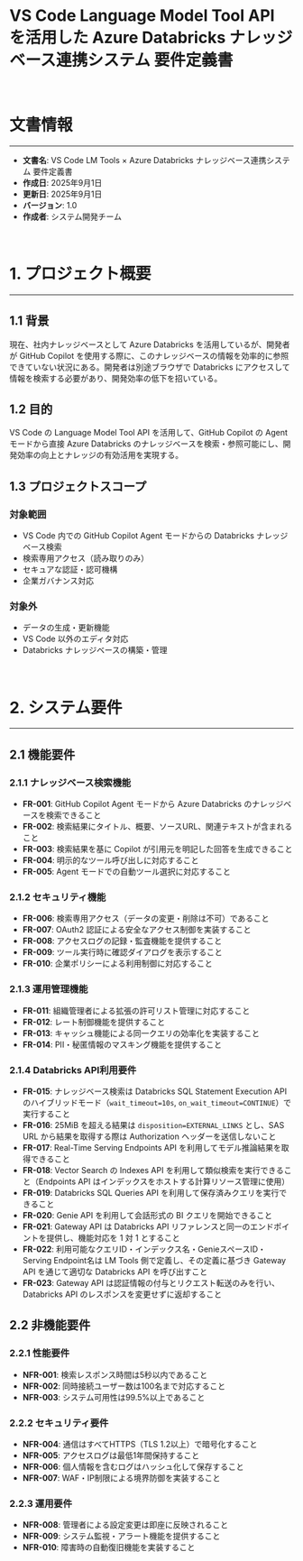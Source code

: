 # VS Code Language Model Tool API を活用した Azure Databricks ナレッジベース連携システム 要件定義書

<br>

# 文書情報
---
* **文書名**: VS Code LM Tools × Azure Databricks ナレッジベース連携システム 要件定義書
* **作成日**: 2025年9月1日
* **更新日**: 2025年9月1日
* **バージョン**: 1.0
* **作成者**: システム開発チーム

<br>

# 1. プロジェクト概要
---

## 1.1 背景
現在、社内ナレッジベースとして Azure Databricks を活用しているが、開発者が GitHub Copilot を使用する際に、このナレッジベースの情報を効率的に参照できていない状況にある。開発者は別途ブラウザで Databricks にアクセスして情報を検索する必要があり、開発効率の低下を招いている。

## 1.2 目的
VS Code の Language Model Tool API を活用して、GitHub Copilot の Agent モードから直接 Azure Databricks のナレッジベースを検索・参照可能にし、開発効率の向上とナレッジの有効活用を実現する。

## 1.3 プロジェクトスコープ

### 対象範囲
- VS Code 内での GitHub Copilot Agent モードからの Databricks ナレッジベース検索
- 検索専用アクセス（読み取りのみ）
- セキュアな認証・認可機構
- 企業ガバナンス対応

### 対象外
- データの生成・更新機能
- VS Code 以外のエディタ対応
- Databricks ナレッジベースの構築・管理

<br>

# 2. システム要件
---

## 2.1 機能要件

### 2.1.1 ナレッジベース検索機能
- **FR-001**: GitHub Copilot Agent モードから Azure Databricks のナレッジベースを検索できること
- **FR-002**: 検索結果にタイトル、概要、ソースURL、関連テキストが含まれること
- **FR-003**: 検索結果を基に Copilot が引用元を明記した回答を生成できること
- **FR-004**: 明示的なツール呼び出しに対応すること
- **FR-005**: Agent モードでの自動ツール選択に対応すること

### 2.1.2 セキュリティ機能
- **FR-006**: 検索専用アクセス（データの変更・削除は不可）であること
- **FR-007**: OAuth2 認証による安全なアクセス制御を実装すること
- **FR-008**: アクセスログの記録・監査機能を提供すること
- **FR-009**: ツール実行時に確認ダイアログを表示すること
- **FR-010**: 企業ポリシーによる利用制御に対応すること

### 2.1.3 運用管理機能
- **FR-011**: 組織管理者による拡張の許可リスト管理に対応すること
- **FR-012**: レート制御機能を提供すること
- **FR-013**: キャッシュ機能による同一クエリの効率化を実装すること
- **FR-014**: PII・秘匿情報のマスキング機能を提供すること

### 2.1.4 Databricks API利用要件
- **FR-015**: ナレッジベース検索は Databricks SQL Statement Execution API のハイブリッドモード（`wait_timeout=10s`, `on_wait_timeout=CONTINUE`）で実行すること
- **FR-016**: 25MiB を超える結果は `disposition=EXTERNAL_LINKS` とし、SAS URL から結果を取得する際は Authorization ヘッダーを送信しないこと
- **FR-017**: Real-Time Serving Endpoints API を利用してモデル推論結果を取得できること
- **FR-018**: Vector Search の Indexes API を利用して類似検索を実行できること（Endpoints API はインデックスをホストする計算リソース管理に使用）
- **FR-019**: Databricks SQL Queries API を利用して保存済みクエリを実行できること
- **FR-020**: Genie API を利用して会話形式の BI クエリを開始できること
- **FR-021**: Gateway API は Databricks API リファレンスと同一のエンドポイントを提供し、機能対応を 1 対 1 とすること
- **FR-022**: 利用可能なクエリID・インデックス名・GenieスペースID・Serving Endpoint名は LM Tools 側で定義し、その定義に基づき Gateway API を通じて適切な Databricks API を呼び出すこと
- **FR-023**: Gateway API は認証情報の付与とリクエスト転送のみを行い、Databricks API のレスポンスを変更せずに返却すること

## 2.2 非機能要件

### 2.2.1 性能要件
- **NFR-001**: 検索レスポンス時間は5秒以内であること
- **NFR-002**: 同時接続ユーザー数は100名まで対応すること
- **NFR-003**: システム可用性は99.5%以上であること

### 2.2.2 セキュリティ要件
- **NFR-004**: 通信はすべてHTTPS（TLS 1.2以上）で暗号化すること
- **NFR-005**: アクセスログは最低1年間保持すること
- **NFR-006**: 個人情報を含むログはハッシュ化して保存すること
- **NFR-007**: WAF・IP制限による境界防御を実装すること

### 2.2.3 運用要件
- **NFR-008**: 管理者による設定変更は即座に反映されること
- **NFR-009**: システム監視・アラート機能を提供すること
- **NFR-010**: 障害時の自動復旧機能を実装すること